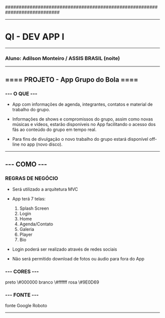 ############################################################################ 
<hr>
<h1>QI - DEV APP I</h1>
<hr>
<h3>Aluno: Adilson Monteiro / ASSIS BRASIL (noite)</h3>
<hr>
<h2>==== PROJETO - App Grupo do Bola ====</h2>

<h3>--- O QUE ---</h3>

<p>

* App com informações de agenda, integrantes, contatos e material de trabalho do grupo.

* Informações de shows e compromissos do grupo, assim como novas músicas e vídeos, estarão disponíveis no App facilitando o acesso dos fãs ao conteúdo do grupo em tempo real.

* Para fins de divulgação o novo trabalho do grupo estará disponível off-line no app (novo disco).

</p>
<hr>
<h2>--- COMO ---</h2>

<h3> REGRAS DE NEGÓCIO </h3>

* Será utilizado a arquitetura MVC

* App terá 7 telas:

    1. Splash Screen
    2. Login
    3. Home
    4. Agenda/Contato
    5. Galeria
    6. Player
    7. Bio

* Login poderá ser realizado através de redes sociais

* Não será permitido download de fotos ou áudio para fora do App

<h3>--- CORES ---</h3>
<p>preto \#000000 branco \#ffffff rosa \#9E0D69
</p>

<h3>--- FONTE ---</h3>
<p>fonte Google Roboto</p>

<hr>
